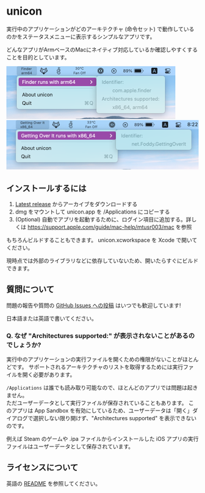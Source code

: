 # unicon

実行中のアプリケーションがどのアーキテクチャ (命令セット) で動作しているのかをステータスメニューに表示するシンプルなアプリです。

どんなアプリがArmベースのMacにネイティブ対応しているか確認しやすくすることを目的としています。

<img src="./docs/finder@2x.png" width="443px">
<img src="./docs/getting_over_it@2x.png" width="511px">

## インストールするには


1. [Latest release](https://github.com/otofune/unicon/releases/latest) からアーカイブをダウンロードする
2. dmg をマウントして unicon.app を /Applications にコピーする
4. (Optional) 自動でアプリを起動するために、ログイン項目に追加する。詳しくは https://support.apple.com/guide/mac-help/mtusr003/mac を参照

もちろんビルドすることもできます。
unicon.xcworkspace を Xcode で開いてください。

現時点では外部のライブラリなどに依存していないため、開いたらすぐにビルドできます。

## 質問について

問題の報告や質問の [GitHub Issues への投稿](https://github.com/otofune/unicon/issues/new) はいつでも歓迎しています!

日本語または英語で書いてください。

### Q. なぜ "Architectures supported:" が表示されないことがあるのでしょうか?

実行中のアプリケーションの実行ファイルを開くための権限がないことがほとんどです。
サポートされるアーキテクチャのリストを取得するためには実行ファイルを開く必要があります。

`/Applications` は誰でも読み取り可能なので、ほとんどのアプリでは問題は起きません。  
ただユーザーデータとして実行ファイルが保存されていることもあります。
このアプリは App Sandbox を有効にしているため、ユーザーデータは「開く」ダイアログで選択しない限り開けず、"Architectures supported" を表示できないのです。

例えば Steam のゲームや .ipa ファイルからインストールした iOS アプリの実行ファイルはユーザーデータとして保存されています。

ライセンスについて
---

英語の [README](./README.md) を参照してください。
